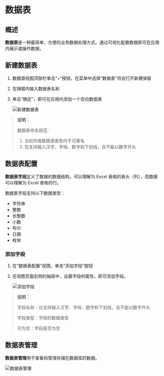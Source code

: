 # 数据表

## 概述

**数据表**是一种最简单、方便的业务数据处理方式。通过可视化配置数据即可在应用内展示或操作数据。

## 新建数据表

1. 数据源视图顶部栏单击“+”按钮，在菜单中选择“数据表”将会打开新建弹窗
2. 在弹窗内输入数据表名称
3. 单击“确定”，即可在应用内添加一个空白数据表

    ![新建数据表](https://docimages.blob.core.chinacloudapi.cn/images/Kris/newdatatable.jpg)

>**说明：**
>
>数据表命名规范：
>
>1. 当前所属数据源类型内不可重名
>2. 仅支持输入汉字、字母、数字和下划线，且不能以数字开头

## 数据表配置

**数据表字段**定义了数据的数据结构，可以理解为 Excel 表格的表头（列），而数据可以理解为 Excel 表格的行。

数据表字段支持以下数据类型：
- 字符串
- 整数
- 长整数
- 小数
- 布尔
- 日期
- 枚举

### 添加字段

1. 在“数据表配置”视图，单击“添加字段”按钮
2. 在视图页面右侧的抽屉中，设置字段的属性，即可添加字段。

    ![添加字段](https://docimages.blob.core.chinacloudapi.cn/images/Kris/addfield.jpg)

>**说明：**
> 
> 字段名称：仅支持输入汉字、字母、数字和下划线，且不能以数字开头
> 
> 字段类型：字段的数据类型
> 
> 可为空：字段是否为空


## 数据表管理

**数据表管理**用于查看和管理存储在数据库的数据。

![数据表管理](https://docimages.blob.core.chinacloudapi.cn/images/Kris/datatablemanagement.jpg)

